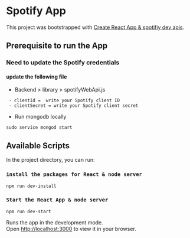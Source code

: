 # Spotify App

This project was bootstrapped with [Create React App & spotifiy dev apis](https://developer.spotify.com).

## Prerequisite to run the App

### Need to update the Spotify credentials

#### update the following file

 - Backend > library > spotifyWebApi.js

 ```
  - clientId =  write your Spotify client ID 
  - clientSecret = write your Spotify client secret 
 ```

 - Run mongodb locally 

 ```
 sudo service mongod start
 ```

## Available Scripts

In the project directory, you can run:

### `install the packages for React & node server`
 ```
 npm run dev-install
 ```
### `Start the React App & node server`
```
npm run dev-start
 ```

Runs the app in the development mode.\
Open [http://localhost:3000](http://localhost:3000) to view it in your browser.


